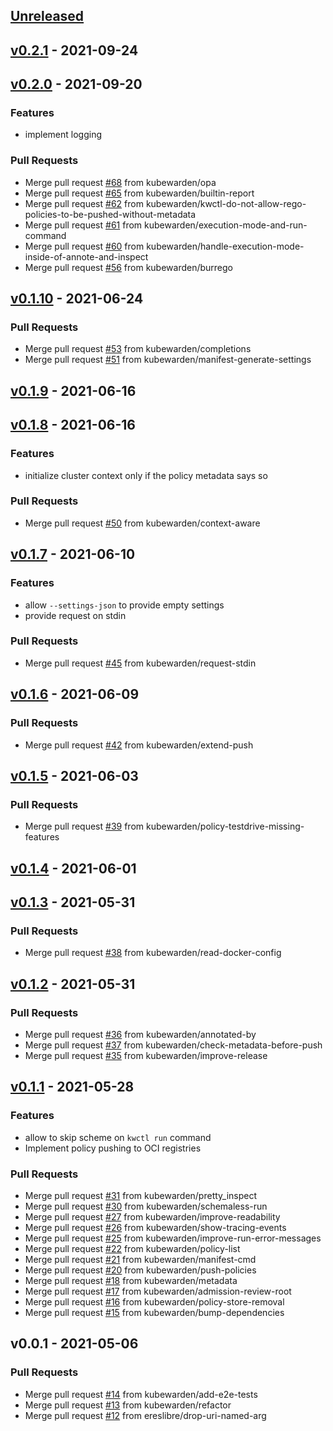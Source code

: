 <a name="unreleased"></a>
## [Unreleased]


<a name="v0.2.1"></a>
## [v0.2.1] - 2021-09-24

<a name="v0.2.0"></a>
## [v0.2.0] - 2021-09-20
### Features
- implement logging

### Pull Requests
- Merge pull request [#68](https://github.com/kubewarden/policy-server/issues/68) from kubewarden/opa
- Merge pull request [#65](https://github.com/kubewarden/policy-server/issues/65) from kubewarden/builtin-report
- Merge pull request [#62](https://github.com/kubewarden/policy-server/issues/62) from kubewarden/kwctl-do-not-allow-rego-policies-to-be-pushed-without-metadata
- Merge pull request [#61](https://github.com/kubewarden/policy-server/issues/61) from kubewarden/execution-mode-and-run-command
- Merge pull request [#60](https://github.com/kubewarden/policy-server/issues/60) from kubewarden/handle-execution-mode-inside-of-annote-and-inspect
- Merge pull request [#56](https://github.com/kubewarden/policy-server/issues/56) from kubewarden/burrego


<a name="v0.1.10"></a>
## [v0.1.10] - 2021-06-24
### Pull Requests
- Merge pull request [#53](https://github.com/kubewarden/policy-server/issues/53) from kubewarden/completions
- Merge pull request [#51](https://github.com/kubewarden/policy-server/issues/51) from kubewarden/manifest-generate-settings


<a name="v0.1.9"></a>
## [v0.1.9] - 2021-06-16

<a name="v0.1.8"></a>
## [v0.1.8] - 2021-06-16
### Features
- initialize cluster context only if the policy metadata says so

### Pull Requests
- Merge pull request [#50](https://github.com/kubewarden/policy-server/issues/50) from kubewarden/context-aware


<a name="v0.1.7"></a>
## [v0.1.7] - 2021-06-10
### Features
- allow `--settings-json` to provide empty settings
- provide request on stdin

### Pull Requests
- Merge pull request [#45](https://github.com/kubewarden/policy-server/issues/45) from kubewarden/request-stdin


<a name="v0.1.6"></a>
## [v0.1.6] - 2021-06-09
### Pull Requests
- Merge pull request [#42](https://github.com/kubewarden/policy-server/issues/42) from kubewarden/extend-push


<a name="v0.1.5"></a>
## [v0.1.5] - 2021-06-03
### Pull Requests
- Merge pull request [#39](https://github.com/kubewarden/policy-server/issues/39) from kubewarden/policy-testdrive-missing-features


<a name="v0.1.4"></a>
## [v0.1.4] - 2021-06-01

<a name="v0.1.3"></a>
## [v0.1.3] - 2021-05-31
### Pull Requests
- Merge pull request [#38](https://github.com/kubewarden/policy-server/issues/38) from kubewarden/read-docker-config


<a name="v0.1.2"></a>
## [v0.1.2] - 2021-05-31
### Pull Requests
- Merge pull request [#36](https://github.com/kubewarden/policy-server/issues/36) from kubewarden/annotated-by
- Merge pull request [#37](https://github.com/kubewarden/policy-server/issues/37) from kubewarden/check-metadata-before-push
- Merge pull request [#35](https://github.com/kubewarden/policy-server/issues/35) from kubewarden/improve-release


<a name="v0.1.1"></a>
## [v0.1.1] - 2021-05-28
### Features
- allow to skip scheme on `kwctl run` command
- Implement policy pushing to OCI registries

### Pull Requests
- Merge pull request [#31](https://github.com/kubewarden/policy-server/issues/31) from kubewarden/pretty_inspect
- Merge pull request [#30](https://github.com/kubewarden/policy-server/issues/30) from kubewarden/schemaless-run
- Merge pull request [#27](https://github.com/kubewarden/policy-server/issues/27) from kubewarden/improve-readability
- Merge pull request [#26](https://github.com/kubewarden/policy-server/issues/26) from kubewarden/show-tracing-events
- Merge pull request [#25](https://github.com/kubewarden/policy-server/issues/25) from kubewarden/improve-run-error-messages
- Merge pull request [#22](https://github.com/kubewarden/policy-server/issues/22) from kubewarden/policy-list
- Merge pull request [#21](https://github.com/kubewarden/policy-server/issues/21) from kubewarden/manifest-cmd
- Merge pull request [#20](https://github.com/kubewarden/policy-server/issues/20) from kubewarden/push-policies
- Merge pull request [#18](https://github.com/kubewarden/policy-server/issues/18) from kubewarden/metadata
- Merge pull request [#17](https://github.com/kubewarden/policy-server/issues/17) from kubewarden/admission-review-root
- Merge pull request [#16](https://github.com/kubewarden/policy-server/issues/16) from kubewarden/policy-store-removal
- Merge pull request [#15](https://github.com/kubewarden/policy-server/issues/15) from kubewarden/bump-dependencies


<a name="v0.0.1"></a>
## v0.0.1 - 2021-05-06
### Pull Requests
- Merge pull request [#14](https://github.com/kubewarden/policy-server/issues/14) from kubewarden/add-e2e-tests
- Merge pull request [#13](https://github.com/kubewarden/policy-server/issues/13) from kubewarden/refactor
- Merge pull request [#12](https://github.com/kubewarden/policy-server/issues/12) from ereslibre/drop-uri-named-arg


[Unreleased]: https://github.com/kubewarden/policy-server/compare/v0.2.1...HEAD
[v0.2.1]: https://github.com/kubewarden/policy-server/compare/v0.2.0...v0.2.1
[v0.2.0]: https://github.com/kubewarden/policy-server/compare/v0.1.10...v0.2.0
[v0.1.10]: https://github.com/kubewarden/policy-server/compare/v0.1.9...v0.1.10
[v0.1.9]: https://github.com/kubewarden/policy-server/compare/v0.1.8...v0.1.9
[v0.1.8]: https://github.com/kubewarden/policy-server/compare/v0.1.7...v0.1.8
[v0.1.7]: https://github.com/kubewarden/policy-server/compare/v0.1.6...v0.1.7
[v0.1.6]: https://github.com/kubewarden/policy-server/compare/v0.1.5...v0.1.6
[v0.1.5]: https://github.com/kubewarden/policy-server/compare/v0.1.4...v0.1.5
[v0.1.4]: https://github.com/kubewarden/policy-server/compare/v0.1.3...v0.1.4
[v0.1.3]: https://github.com/kubewarden/policy-server/compare/v0.1.2...v0.1.3
[v0.1.2]: https://github.com/kubewarden/policy-server/compare/v0.1.1...v0.1.2
[v0.1.1]: https://github.com/kubewarden/policy-server/compare/v0.0.1...v0.1.1
